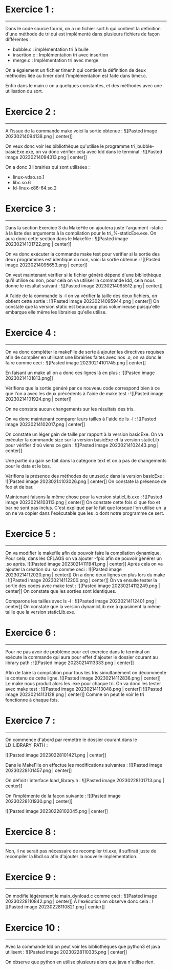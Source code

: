 # Exercice 1 :
---

Dans le code source fourni, on a un fichier sort.h qui contient la définition d'une méthode de tri qui est implémenté dans plusieurs fichiers de façon différentes :
- bubble.c : implémentation tri à bulle
- insertion.c : Implémentation tri avec insertion
- merge.c : Implémentation tri avec merge

On a également un fichier timer.h qui contient la définition de deux méthodes liée au timer dont l'implémentation est faite dans timer.c.

Enfin dans le main.c on a quelques constantes, et des méthodes avec une utilisation du sort.

# Exercice 2 :
---

A l'issue de la commande make voici la sortie obtenue :
![[Pasted image 20230214094138.png | center]]

On veux donc voir les bibliothèque qu'utilise le programme tri_bubble-basicExe.exe, on va donc vérifier cela avec ldd dans le terminal  :
![[Pasted image 20230214094313.png | center]]

On a donc 3 librairies qui sont utilisées :
- linux-vdso.so.1
- libc.so.6
- ld-linux-x86-64.so.2

# Exercice 3 :
---

Dans la section Exercice 3 du MakeFile on ajoutera juste l'argument 
-static à la liste des arguments à la compilation pour le tri_%-staticExe.exe. On aura donc cette section dans le Makefile :
![[Pasted image 20230214101722.png | center]]

On va donc exécuter la commande make test pour vérifier si la sortie des deux programmes est identique ou non, voici la sortie obtenue :
![[Pasted image 20230214095653.png | center]]

On veut maintenant vérifier si le fichier généré dépend d'une bibliothèque qu'il utilise ou non, pour cela on va utiliser la commande ldd, cela nous donne le résultat suivant :
![[Pasted image 20230214095512.png | center]]

A l'aide de la commande ls -l on va vérifier la taille des deux fichiers, on obtient cette sortie :
![[Pasted image 20230214095944.png | center]]
On constate que la version static est beaucoup plus volumineuse puisqu'elle embarque elle même les librairies qu'elle utilise.

# Exercice 4 :
---

On va donc compléter le makeFile de sorte à ajouter les directives requises afin de compiler en utilisant une librairies faites avec nos .o, on va donc le faire comme ceci :
![[Pasted image 20230214101745.png | center]]

En faisant un make all on a donc ces lignes là en plus : 
![[Pasted image 20230214101813.png]]

Vérifions que la sortie généré par ce nouveau code correspond bien à ce que l'on a avec les deux précédents à l'aide de make test :
![[Pasted image 20230214101924.png | center]]

On ne constate aucun changements sur les résultats des tris.

On va donc maintenant comparer leurs tailles à l'aide de ls -l :
![[Pasted image 20230214102017.png | center]]

On constate un léger gain de taille par rapport à la version basicExe.
On va exécuter la commande size sur la version basicExe et la version staticLib pour vérifier d'où viens ce gain :
![[Pasted image 20230214102443.png | center]]

Une partie du gain se fait dans la catégorie text et on a pas de changements pour le data et le bss.

Vérifions la présence des méthodes de unused.c dans la version basicExe :
![[Pasted image 20230214103026.png | center]]
On constate la présence de foo et de bar.

Maintenant faisons la même chose pour la version staticLib.exe :
![[Pasted image 20230214103113.png | center]]
On constate cette fois ci que foo et bar ne sont pas inclus. C'est expliqué par le fait que lorsque l'on utilise un .a on ne va copier dans l'exécutable que les .o dont notre programme ce sert.

# Exercice 5 :
---

On va modifier le makefile afin de pouvoir faire la compilation dynamique.
Pour cela, dans les CFLAGS on va ajouter -fpic afin de pouvoir générer un .so après.
![[Pasted image 20230214111941.png | center]]
Après cela on va ajouter la création du .so comme ceci :
![[Pasted image 20230214112020.png | center]]
On a donc deux lignes en plus lors du make :
![[Pasted image 20230214112200.png | center]]
On va ensuite tester la sortie des codes avec make test :
![[Pasted image 20230214112249.png | center]]
On constate que les sorties sont identiques.

Comparons les tailles avec ls -l :
![[Pasted image 20230214112401.png | center]]
On constate que la version dynamicLib.exe à quasiment la même taille que la version staticLib.exe.

# Exercice 6 :
---
Pour ne pas avoir de problème pour cet exercice dans le terminal on exécute la commande qui aura pour effet d'ajouter le dossier courant au library path :
![[Pasted image 20230214113333.png | center]]

Afin de faire la compilation pour tous les tris simultanément on décommente le contenu de cette ligne.
![[Pasted image 20230214112836.png | center]]
Le make nous produit alors les .exe pour chaque tri.
On va donc les tester avec make test :
![[Pasted image 20230214113048.png | center]]
![[Pasted image 20230214113128.png | center]]
Comme on peut le voir le tri fonctionne à chaque fois.

# Exercice 7 :
---

On commence d'abord par remettre le dossier courant dans le LD_LIBRARY_PATH :

![[Pasted image 20230228101421.png | center]]

Dans le MakeFile on effectue les modifications suivantes :
![[Pasted image 20230228101457.png | center]]

On définit l'interface load_library.h :
![[Pasted image 20230228101713.png | center]]

On l'implémente de la façon suivante :
![[Pasted image 20230228101930.png | center]]

![[Pasted image 20230228102045.png | center]]

# Exercice 8 :
---

Non, il ne serait pas nécessaire de recompiler tri.exe, il suffirait juste de recompiler la libdl.so afin d'ajouter la nouvelle implémentation.

# Exercice 9 :
---

On modifie légèrement le main_dynload.c comme ceci :
![[Pasted image 20230228110842.png | center]]
A l'exécution on observe donc cela :
![[Pasted image 20230228110821.png | center]]

# Exercice 10 :
---

Avec la commande ldd on peut voir les bibliothèques que python3 et java utilisent :
![[Pasted image 20230228110335.png | center]]

On observe que python en utilise plusieurs alors que java n'utilise rien.